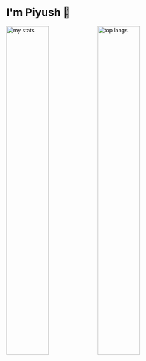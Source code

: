 # I'm Piyush 👋

<img alt="my stats" align="left" width="47%" src ="https://github-readme-stats.vercel.app/api?username=Piyushh10&hide=stars&theme=dark" />

<img alt="top langs" align="left" width="47%" src="https://github-readme-stats.vercel.app/api/top-langs/?username=Piyushh10&layout=compact&theme=dark" />
